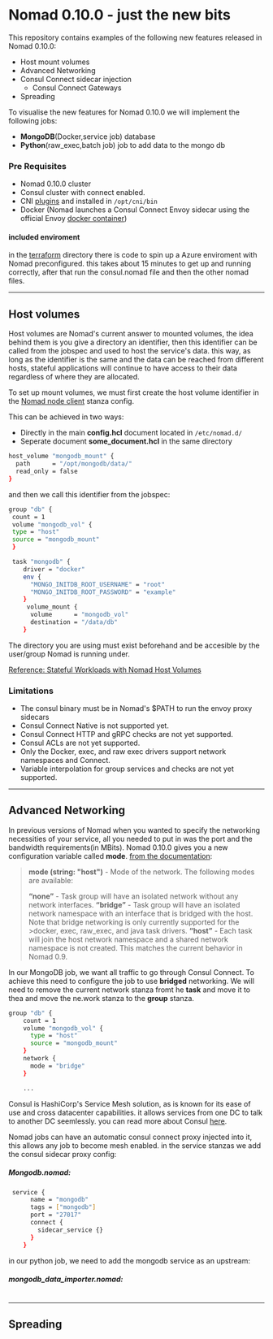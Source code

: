 # Nomad 0.10.0 - just the new bits

This repository contains examples of the following new features released in Nomad 0.10.0:

* Host mount volumes
* Advanced Networking
* Consul Connect sidecar injection
  * Consul Connect Gateways
* Spreading

To visualise the new features for Nomad 0.10.0 we will implement the following jobs:

* **MongoDB**(Docker,service job) database
* **Python**(raw_exec,batch job) job to add data to the mongo db

### Pre Requisites

* Nomad 0.10.0 cluster
* Consul cluster with connect enabled.
* CNI [plugins](https://github.com/containernetworking/plugins/releases/tag/v0.8.2) and installed in `/opt/cni/bin`
* Docker (Nomad launches a Consul Connect Envoy sidecar using the official Envoy [docker container](https://hub.docker.com/u/envoyproxy))

#### included enviroment

in the [terraform](./terraform/) directory there is code to spin up a Azure enviroment with Nomad preconfigured. this takes about 15 minutes to get up and running correctly, after that run the consul.nomad file and then the other nomad files.


---

## Host volumes

Host volumes are Nomad's current answer to mounted volumes, the idea behind them is you give a directory an identifier, then this identifier can be called from the jobspec and used to host the service's data. this way, as long as the identifier is the same and the data can be reached from different hosts, stateful applications will continue to have access to their data regardless of where they are allocated.

To set up mount volumes, we must first create the host volume identifier in the [Nomad node client](https://www.nomadproject.io/docs/configuration/client.html#host_volume-stanza) stanza config.

This can be achieved in two ways:

* Directly in the main **config.hcl** document located in `/etc/nomad.d/`
* Seperate document **some_document.hcl** in the same directory

```bash
host_volume "mongodb_mount" {
  path      = "/opt/mongodb/data/"
  read_only = false
}
```

and then we call this identifier from the jobspec:

```bash
group "db" {
 count = 1
 volume "mongodb_vol" {
 type = "host"
 source = "mongodb_mount"
 }

 task "mongodb" {
    driver = "docker"
    env {
      "MONGO_INITDB_ROOT_USERNAME" = "root"
      "MONGO_INITDB_ROOT_PASSWORD" = "example"
    }
     volume_mount {
      volume      = "mongodb_vol"
      destination = "/data/db"
    }
```

The directory you are using must exist beforehand and be accesible by the user/group Nomad is running under.

[Reference: Stateful Workloads with Nomad Host Volumes](https://www.nomadproject.io/guides/stateful-workloads/host-volumes.html)

### Limitations

* The consul binary must be in Nomad's $PATH to run the envoy proxy sidecars
* Consul Connect Native is not supported yet.
* Consul Connect HTTP and gRPC checks are not yet supported.
* Consul ACLs are not yet supported.
* Only the Docker, exec, and raw exec drivers support network namespaces and Connect.
* Variable interpolation for group services and checks are not yet supported.

---

## Advanced Networking

In previous versions of Nomad when you wanted to specify the networking necessities of your service, all you needed to put in was the port and the bandwidth requirements(in MBits).
Nomad 0.10.0 gives you a new configuration variable called **mode**. [from the documentation](https://www.nomadproject.io/docs/job-specification/network.html#network-parameters):

> **mode (string: "host")** - Mode of the network. The following modes are available:
>
> **“none”** - Task group will have an isolated network without any network interfaces.
> **“bridge”** - Task group will have an isolated network namespace with an interface that is bridged with the host. Note that bridge networking is only currently supported for the >docker, exec, raw_exec, and java task drivers.
> **“host”** - Each task will join the host network namespace and a shared network namespace is not created. This matches the current behavior in Nomad 0.9.

In our MongoDB job, we want all traffic to go through Consul Connect. To achieve this need to configure the job to use **bridged** networking. We will need to remove the current network stanza fromt he **task** and move it to thea and move the ne.work stanza to the **group** stanza.

```bash
group "db" {
    count = 1
    volume "mongodb_vol" {
      type = "host"
      source = "mongodb_mount"
    }
    network {
      mode = "bridge"
    }

    ...
```

Consul is HashiCorp's Service Mesh solution, as is known for its ease of use and cross datacenter capabilities. it allows services from one DC to talk to another DC seemlessly. you can read more about Consul [here](https://www.consul.io/mesh.html).

Nomad jobs can have an automatic consul connect proxy injected into it, this allows any job to become mesh enabled. in the service stanzas we add the consul sidecar proxy config:

##### Mongodb.nomad:

```bash
 service {
      name = "mongodb"
      tags = ["mongodb"]
      port = "27017"
      connect {
        sidecar_service {}
      }
    }
```

in our python job, we need to add the mongodb service as an upstream:

##### mongodb_data_importer.nomad:

```bash


```



---

## Spreading



